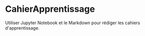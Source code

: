 # CahierApprentissage
Utiliser Jupyter Notebook et le Markdown pour rédiger les cahiers d'apprentissage.
